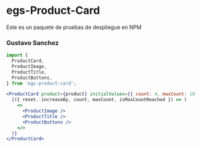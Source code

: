 # egs-Product-Card

Este es un paquete de pruebas de despliegue en NPM

### Gustavo Sanchez

```typescript
import {
  ProductCard,
  ProductImage,
  ProductTitle,
  ProductButtons,
} from 'egs-product-card';
```

```jsx
<ProductCard product={product} initialValues={{ count: 4, maxCount: 10 }}>
  {({ reset, increaseBy, count, maxCount, isMaxCountReached }) => (
    <>
      <ProductImage />
      <ProductTitle />
      <ProductButtons />
    </>
  )}
</ProductCard>
```
